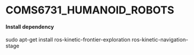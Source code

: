 # COMS6731_HUMANOID_ROBOTS

#### Install dependency
sudo apt-get install ros-kinetic-frontier-exploration ros-kinetic-navigation-stage
